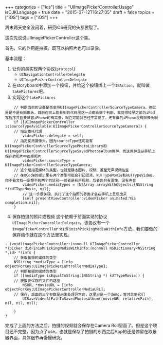 +++
categories = ["Ios"]
title  = "UIImagePickerControllerUsage"
isCJKLanguage = true
date = "2015-07-12T16:27:05"
draft = false
topics = ["iOS"]
tags = ["iOS"]
+++


周末两天完全没闲着，研究iOS研究的头都要裂了。

这次先说说UIImagePickerController这个类。

首先，它的作用是拍摄，既可以拍照片也可以录像。

基本流程：

1. 让你的类实现两个协议(`protocol`)
    - `UINavigationControllerDelegate`
    - `UIImagePickerControllerDelegate`
2. 在storyboard中添加一个按钮，并给这个按钮绑上一个`IBAction`，就叫做`takePictures`吧。
3. 实现这个`takePictures`

```
    // 判断当前的设备是否支持UIImagePickerControllerSourceTypeCamera，也就是是不是有摄像头，目前在网上能看到的代码里这一点都会做个判断，我觉得较早之前为iPod写程序并且要兼容iPhone时有需要，现在可能就已经不需要了，还有谁的iPhone没有摄像头啊
    if ([UIImagePickerController isSourceTypeAvailable:UIImagePickerControllerSourceTypeCamera]) {
    // 指定委托代理
        videoPicker.delegate = self;
    // 指定使用摄像头，因为sourceType还可能有UIImagePickerControllerSourceTypePhotoLibrary和UIImagePickerControllerSourceTypeSavedPhotosAlbum两种，而这两种是从手机上保存的照片中选择照片
        videoPicker.sourceType = UIImagePickerControllerSourceTypeCamera;
    // 这个是指定媒体的类型，也就是静态图片、视频、甚至无声视频这些
    // 在XCode的提示里有两个类型可能会引起混淆，kUTTypeMovie和kUTTypeVideo，你不看文档一定想不到两个的区别——前者是有声视频，后者则只有图像，没有声音
        videoPicker.mediaTypes = [NSArray arrayWithObjects:(NSString *)kUTTypeMovie, nil];
        // 这一步很关键，执行了这个拍照的界面才会在手机上呈现出来
        [self presentViewController:videoPicker animated:YES completion:nil];
    }
```

4. 保存拍摄的照片或视频
    这个依赖于前面实现的协议`UIImagePickerControllerDelegate`，该协议有一个`imagePickerController:didFinishPickingMediaWithInfo`方法，我们要做的保存动作就在这个方法里实现。
    
```
- (void)imagePickerController:(nonnull UIImagePickerController *)picker didFinishPickingMediaWithInfo:(nonnull NSDictionary<NSString *,id> *)info {
    // 获取拍摄的媒体的类型
    NSString *mediaType = [info objectForKey:UIImagePickerControllerMediaType];
    // 判断拍摄的媒体的类型
    if ([mediaType isEqualToString:(NSString *) kUTTypeMovie]) {
    // 获取要保存的文件的路径
        NSURL *movieURL = [info objectForKey:UIImagePickerControllerMediaURL];
    // 保存，后面的三个参数是用来处理异常的，这里只是一个demo，暂时忽略它们
        UISaveVideoAtPathToSavedPhotosAlbum([movieURL relativePath], nil, nil, nil);
        
    }
}
```
完成了上面的方法之后，拍摄的视频就会保存在Camera Roll里面了。但是这个项目还不完整，因为点了use，也就是保存了拍摄的东西之后App的还是停留在取景器界面，具体细节再慢慢研究。



